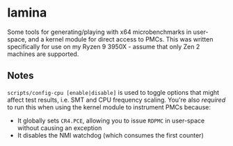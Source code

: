 # lamina

Some tools for generating/playing with x64 microbenchmarks in user-space,
and a kernel module for direct access to PMCs. This was written specifically
for use on my Ryzen 9 3950X - assume that only Zen 2 machines are supported.

## Notes

`scripts/config-cpu [enable|disable]` is used to toggle options that might
affect test results, i.e. SMT and CPU frequency scaling. You're also *required*
to run this when using the kernel module to instrument PMCs because:

- It globally sets `CR4.PCE`, allowing you to issue `RDPMC` in user-space
  without causing an exception
- It disables the NMI watchdog (which consumes the first counter)


